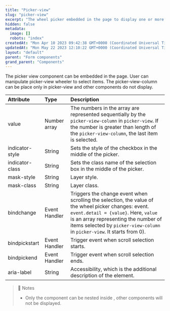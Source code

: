 ```yaml
---
title: "Picker-view"
slug: "picker-view"
excerpt: "The wheel picker embedded in the page to display one or more set of values."
hidden: false
metadata: 
  image: []
  robots: "index"
createdAt: "Mon Apr 10 2023 09:42:38 GMT+0000 (Coordinated Universal Time)"
updatedAt: "Mon May 22 2023 12:10:22 GMT+0000 (Coordinated Universal Time)"
layout: "default"
parent: "Form components"
grand_parent: "Components"
---
```

The picker view component can be embedded in the page. User can manipulate picker-view wheeler to select items. The picker-view-column can be place only in picker-view and other components do not display. 

| Attribute       | Type          | Description                                                                                                                                                                                                                                                      |
| :-------------- | :------------ | :--------------------------------------------------------------------------------------------------------------------------------------------------------------------------------------------------------------------------------------------------------------- |
| value           | Number array  | The numbers in the array are represented sequentially by the `picker-view-column` in `picker-view`. If the number is greater than length of the `picker-view-column`, the last item is selected.                                                                 |
| indicator-style | String        | Sets the style of the checkbox in the middle of the picker.                                                                                                                                                                                                      |
| indicator-class | String        | Sets the class name of the selection box in the middle of the picker.                                                                                                                                                                                            |
| mask-style      | String        | Layer style.                                                                                                                                                                                                                                                     |
| mask-class      | String        | Layer class.                                                                                                                                                                                                                                                     |
| bindchange      | Event Handler | Triggers the change event when scrolling the selection, the value of the wheel picker changes: event. `event.detail = {value}`. Here, `value` is an array representing the number of items selected by `picker-view-column` in `picker-view`. It starts from 0). |
| bindpickstart   | Event Handler | Trigger event when scroll selection starts.                                                                                                                                                                                                                      |
| bindpickend     | Event Handler | Trigger event when scroll selection ends.                                                                                                                                                                                                                        |
| aria-label      | String        | Accessibility, which is the additional description of the element.                                                                                                                                                                                               |

> 📘 Notes
> 
> - Only the <picker-view-column> component can be nested inside <picker-view>, other components will not be displayed.
